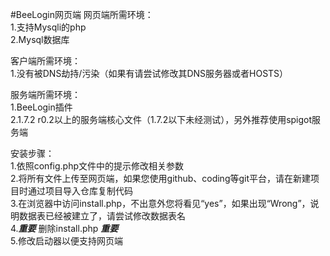 #BeeLogin网页端
网页端所需环境：<br>
1.支持Mysqli的php<br>
2.Mysql数据库<br>

客户端所需环境：<br>
1.没有被DNS劫持/污染（如果有请尝试修改其DNS服务器或者HOSTS）<br>

服务端所需环境：<br>
1.BeeLogin插件<br>
2.1.7.2 r0.2以上的服务端核心文件（1.7.2以下未经测试），另外推荐使用spigot服务端<br>

安装步骤：<br>
1.依照config.php文件中的提示修改相关参数<br>
2.将所有文件上传至网页端，如果您使用github、coding等git平台，请在新建项目时通过项目导入仓库复制代码<br>
3.在浏览器中访问install.php，不出意外您将看见“yes”，如果出现“Wrong”，说明数据表已经被建立了，请尝试修改数据表名<br>
4.***重要*** 删除install.php ***重要***<br>
5.修改启动器以便支持网页端<br>